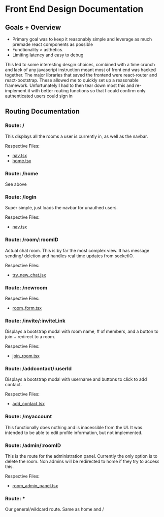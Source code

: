 # Front End Design Documentation

## Goals + Overview
- Primary goal was to keep it reasonably simple and leverage as much premade react components as possible 
- Functionality > asthetics.
- Limiting latency and easy to debug

This led to some interesting desgin choices, combined with a time crunch and lack of any javascript instruction meant most of front end was hacked together. The major libraries that saved the frontend were react-router and react-bootstrap. These allowed me to quickly set up a reasonable framework. Unfortunately I had to then tear down most this and re-implement it with better routing functions so that I could confirm only authenticated users could sign in

## Routing Documentation

### Route: /
This displays all the rooms a user is currently in, as well as the navbar.

Respective Files:
- [nav.tsx](nav.tsx)
- [home.tsx](home.tsx)

### Route: /home
See above

### Route: /login
Super simple, just loads the navbar for unauthed users.

Respective Files:
- [nav.tsx](nav.tsx)
### Route: /room/:roomID
Actual chat room. This is by far the most complex view. It has message sending/ deletion and handles real time updates from socketIO. 

Respective Files:
- [try_new_chat.jsx](try_new_chat.jsx)
### Route: /newroom

Respective Files:
- [room_form.tsx](room_form.tsx)
### Route: /invite/:inviteLink
Displays a bootstrap modal with room name, # of members, and a button to join + redirect to a room.

Respective Files:
- [join_room.tsx](join_room.tsx)

### Route: /addcontact/:userId
Displays a bootstrap modal with username and buttons to click to add contact.

Respective Files:
- [add_contact.tsx](add_contact.tsx)

### Route: /myaccount
This functionally does nothing and is inacessible from the UI. It was intended to be able to edit profile information, but not implemented.

### Route: /admin/:roomID
This is the route for the administration panel. Currently the only option is to delete the room. Non admins will be redirected to home if they try to access this.

Respective Files:
- [room_admin_panel.tsx](room_admin_panel.tsx)


### Route: *
Our general/wildcard route. Same as home and /